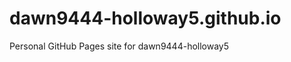 # dawn9444-holloway5.github.io
Personal GitHub Pages site for dawn9444-holloway5

<!-- Auto-update: 2025-10-10T03:39:47.132176 -->

<!-- Auto-update: 2025-10-10T14:23:29.044371 -->

<!-- Auto-update: 2025-10-11T11:35:42.322868 -->

<!-- Auto-update: 2025-10-13T10:13:07.542601 -->

<!-- Auto-update: 2025-10-13T12:21:00.683729 -->

<!-- Auto-update: 2025-10-14T00:06:33.551797 -->

<!-- Auto-update: 2025-10-18T14:43:08.848247 -->
